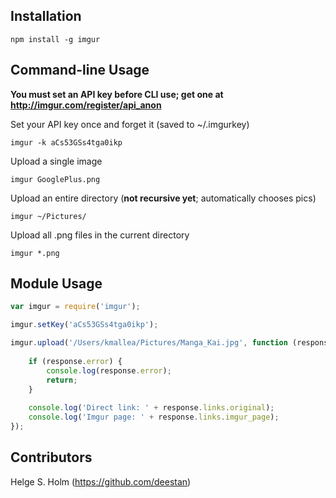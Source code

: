 ## Installation

    npm install -g imgur

## Command-line Usage

**You must set an API key before CLI use; get one at http://imgur.com/register/api_anon**


Set your API key once and forget it (saved to ~/.imgurkey)

    imgur -k aCs53GSs4tga0ikp

Upload a single image

    imgur GooglePlus.png

Upload an entire directory (**not recursive yet**; automatically chooses pics)

    imgur ~/Pictures/

Upload all .png files in the current directory

    imgur *.png
    

## Module Usage

```javascript
var imgur = require('imgur');

imgur.setKey('aCs53GSs4tga0ikp');

imgur.upload('/Users/kmallea/Pictures/Manga_Kai.jpg', function (response) {
    
    if (response.error) {
        console.log(response.error);
        return;
    }
    
    console.log('Direct link: ' + response.links.original);
    console.log('Imgur page: ' + response.links.imgur_page);
});
```
## Contributors

Helge S. Holm (https://github.com/deestan)

